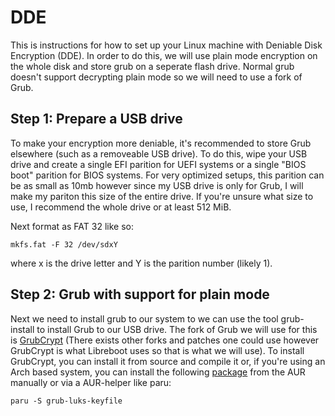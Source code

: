 # DDE
This is instructions for how to set up your Linux machine with Deniable Disk Encryption (DDE). In order to do this, we will use plain mode encryption on the whole disk and store grub on a seperate flash drive. Normal grub doesn't support decrypting plain mode so we will need to use a fork of Grub.

## Step 1: Prepare a USB drive

To make your encryption more deniable, it's recommended to store Grub elsewhere (such as a removeable USB drive). To do this, wipe your USB drive and create a single EFI parition for UEFI systems or a single "BIOS boot" parition for BIOS systems. For very optimized setups, this parition can be as small as 10mb however since my USB drive is only for Grub, I will make my pariton this size of the entire drive. If you're unsure what size to use, I recommend the whole drive or at least 512 MiB.

Next format as FAT 32 like so:

```
mkfs.fat -F 32 /dev/sdxY
```
where x is the drive letter and Y is the parition number (likely 1).

## Step 2: Grub with support for plain mode

Next we need to install grub to our system to we can use the tool grub-install to install Grub to our USB drive. The fork of Grub we will use for this is [GrubCrypt](http://grub.johnlane.ie/) (There exists other forks and patches one could use however GrubCrypt is what Libreboot uses so that is what we will use). To install GrubCrypt, you can install it from source and compile it or, if you're using an Arch based system, you can install the following [package](https://aur.archlinux.org/packages/grub-luks-keyfile) from the AUR manually or via a AUR-helper like paru:

```
paru -S grub-luks-keyfile
```
